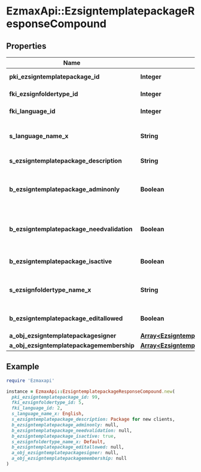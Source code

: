 # EzmaxApi::EzsigntemplatepackageResponseCompound

## Properties

| Name | Type | Description | Notes |
| ---- | ---- | ----------- | ----- |
| **pki_ezsigntemplatepackage_id** | **Integer** | The unique ID of the Ezsigntemplatepackage |  |
| **fki_ezsignfoldertype_id** | **Integer** | The unique ID of the Ezsignfoldertype. |  |
| **fki_language_id** | **Integer** | The unique ID of the Language.  Valid values:  |Value|Description| |-|-| |1|French| |2|English| |  |
| **s_language_name_x** | **String** | The Name of the Language in the language of the requester |  |
| **s_ezsigntemplatepackage_description** | **String** | The description of the Ezsigntemplatepackage |  |
| **b_ezsigntemplatepackage_adminonly** | **Boolean** | Whether the Ezsigntemplatepackage can be accessed by admin users only (eUserType&#x3D;Normal) |  |
| **b_ezsigntemplatepackage_needvalidation** | **Boolean** | Whether the Ezsignbulksend was automatically modified and needs a manual validation |  |
| **b_ezsigntemplatepackage_isactive** | **Boolean** | Whether the Ezsigntemplatepackage is active or not |  |
| **s_ezsignfoldertype_name_x** | **String** | The name of the Ezsignfoldertype in the language of the requester |  |
| **b_ezsigntemplatepackage_editallowed** | **Boolean** | Whether the Ezsigntemplatepackage if allowed to edit or not |  |
| **a_obj_ezsigntemplatepackagesigner** | [**Array&lt;EzsigntemplatepackagesignerResponseCompound&gt;**](EzsigntemplatepackagesignerResponseCompound.md) |  |  |
| **a_obj_ezsigntemplatepackagemembership** | [**Array&lt;EzsigntemplatepackagemembershipResponseCompound&gt;**](EzsigntemplatepackagemembershipResponseCompound.md) |  |  |

## Example

```ruby
require 'Ezmaxapi'

instance = EzmaxApi::EzsigntemplatepackageResponseCompound.new(
  pki_ezsigntemplatepackage_id: 99,
  fki_ezsignfoldertype_id: 5,
  fki_language_id: 2,
  s_language_name_x: English,
  s_ezsigntemplatepackage_description: Package for new clients,
  b_ezsigntemplatepackage_adminonly: null,
  b_ezsigntemplatepackage_needvalidation: null,
  b_ezsigntemplatepackage_isactive: true,
  s_ezsignfoldertype_name_x: Default,
  b_ezsigntemplatepackage_editallowed: null,
  a_obj_ezsigntemplatepackagesigner: null,
  a_obj_ezsigntemplatepackagemembership: null
)
```

